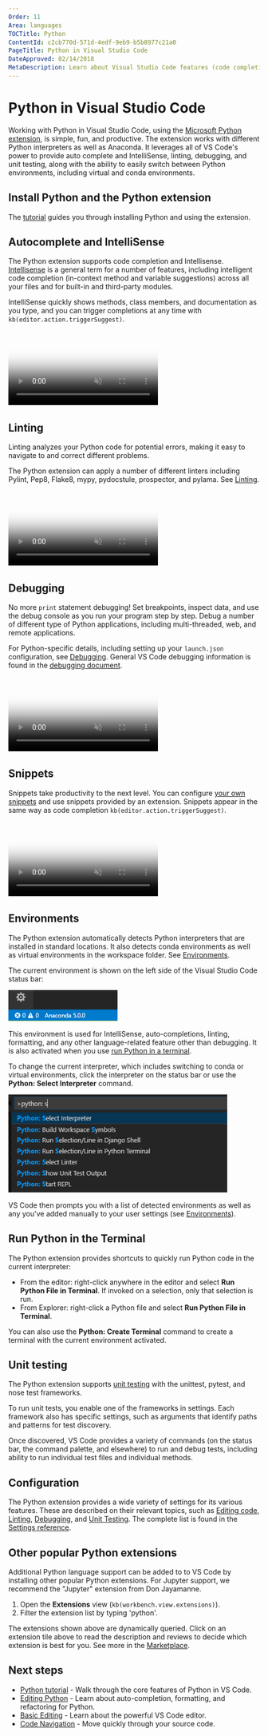 ```yaml
---
Order: 11
Area: languages
TOCTitle: Python
ContentId: c2cb770d-571d-4edf-9eb9-b5b8977c21a0
PageTitle: Python in Visual Studio Code
DateApproved: 02/14/2018
MetaDescription: Learn about Visual Studio Code features (code completion, debugging, snippets, linting) for Python.
---
```

# Python in Visual Studio Code

Working with Python in Visual Studio Code, using the [Microsoft Python extension](https://marketplace.visualstudio.com/items?itemName=ms-python.python), is simple, fun, and productive. The extension works with different Python interpreters as well as Anaconda. It leverages all of VS Code's power to provide auto complete and IntelliSense, linting, debugging, and unit testing, along with the ability to easily switch between Python environments, including virtual and conda environments.

## Install Python and the Python extension

The [tutorial](/docs/python/python-tutorial.md) guides you through installing Python and using the extension.

## Autocomplete and IntelliSense

The Python extension supports code completion and Intellisense. [Intellisense](/docs/editor/intellisense.md) is a general term for a number of features, including intelligent code completion (in-context method and variable suggestions) across all your files and for built-in and third-party modules.

IntelliSense quickly shows methods, class members, and documentation as you type, and you can trigger completions at any time with `kb(editor.action.triggerSuggest)`.

<video id="python-code-completion-video" src="https://az754404.vo.msecnd.net/public/python-intellisense.mp4" poster="/images/python_python-intellisense-placeholder.png" autoplay loop controls muted></video>

## Linting

Linting analyzes your Python code for potential errors, making it easy to navigate to and correct different problems.

The Python extension can apply a number of different linters including Pylint, Pep8, Flake8, mypy, pydocstule, prospector, and pylama. See [Linting](/docs/python/linting.md).

<video id="python-linting-video" src="https://az754404.vo.msecnd.net/public/python-linting.mp4" poster="/images/python_python-linting-placeholder.png" autoplay loop controls muted></video>

## Debugging

No more `print` statement debugging! Set breakpoints, inspect data, and use the debug console as you run your program step by step. Debug a number of different type of Python applications, including multi-threaded, web, and remote applications.

For Python-specific details, including setting up your `launch.json` configuration, see [Debugging](/docs/python/debugging.md). General VS Code debugging information is found in the [debugging document](/docs/editor/debugging.md).

<video id="python-debugging-video" src="https://az754404.vo.msecnd.net/public/python-debugging.mp4" poster="/images/python_python-debugging-placeholder.png" autoplay loop controls muted></video>

## Snippets

Snippets take productivity to the next level. You can configure [your own snippets](/docs/editor/userdefinedsnippets.md) and use snippets provided by an extension. Snippets appear in the same way as code completion `kb(editor.action.triggerSuggest)`.

<video id="python-snippets-video" src="https://az754404.vo.msecnd.net/public/python-snippets.mp4" poster="/images/python_python-snippets-placeholder.png" autoplay loop controls muted></video>

## Environments

The Python extension automatically detects Python interpreters that are installed in standard locations. It also detects conda environments as well as virtual environments in the workspace folder. See [Environments](/docs/python/environments.md).

The current environment is shown on the left side of the Visual Studio Code status bar:

![Selected Python interpreter in the status bar](images/python/selected-interpreter-status-bar.png)

This environment is used for IntelliSense, auto-completions, linting, formatting, and any other language-related feature other than debugging. It is also activated when you use [run Python in a terminal](#run-python-in-the-terminal).

To change the current interpreter, which includes switching to conda or virtual environments, click the interpreter on the status bar or use the **Python: Select Interpreter** command.

![Python: Select Interpreter command](images/python/select-interpreters-command.png)

VS Code then prompts you with a list of detected environments as well as any you've added manually to your user settings (see [Environments](/docs/python/environments.md)).

## Run Python in the Terminal

The Python extension provides shortcuts to quickly run Python code in the current interpreter:

- From the editor: right-click anywhere in the editor and select **Run Python File in Terminal**. If invoked on a selection, only that selection is run.
- From Explorer: right-click a Python file and select **Run Python File in Terminal**.

You can also use the **Python: Create Terminal** command to create a terminal with the current environment activated.

## Unit testing

The Python extension supports [unit testing](/docs/python/unit-testing.md) with the unittest, pytest, and nose test frameworks.

To run unit tests, you enable one of the frameworks in settings. Each framework also has specific settings, such as arguments that identify paths and patterns for test discovery.

Once discovered, VS Code provides a variety of commands (on the status bar, the command palette, and elsewhere) to run and debug tests, including ability to run individual test files and individual methods.

## Configuration

The Python extension provides a wide variety of settings for its various features. These are described on their relevant topics, such as [Editing code](/docs/python/editing.md), [Linting](/docs/python/linting.md), [Debugging](/docs/python/debugging.md), and [Unit Testing](/docs/python/unit-testing.md). The complete list is found in the [Settings reference](/docs/python/settings-reference.md).

## Other popular Python extensions

Additional Python language support can be added to to VS Code by installing other popular Python extensions. For Jupyter support, we recommend the "Jupyter" extension from Don Jayamanne.

1. Open the **Extensions** view (`kb(workbench.view.extensions)`).
1. Filter the extension list by typing 'python'.

<div class="marketplace-extensions-python"></div>

The extensions shown above are dynamically queried. Click on an extension tile above to read the description and reviews to decide which extension is best for you. See more in the [Marketplace](https://marketplace.visualstudio.com/vscode).

## Next steps

- [Python tutorial](/docs/python/python-tutorial.md) - Walk through the core features of Python in VS Code.
- [Editing Python](/docs/python/editing.md) - Learn about auto-completion, formatting, and refactoring for Python.
- [Basic Editing](/docs/editor/codebasics.md) - Learn about the powerful VS Code editor.
- [Code Navigation](/docs/editor/editingevolved.md) - Move quickly through your source code.
